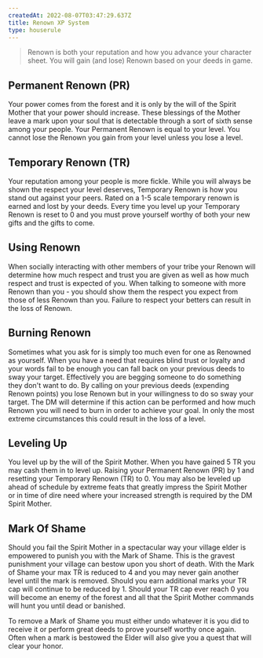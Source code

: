```yaml
---
createdAt: 2022-08-07T03:47:29.637Z
title: Renown XP System
type: houserule
---
```

> Renown is both your reputation and how you advance your character sheet. You will gain (and lose) Renown based on your deeds in game.

## [](http://localhost:3000/houserules/renown-xp-system#permanent-renown-pr)Permanent Renown (PR)

Your power comes from the forest and it is only by the will of the Spirit Mother that your power should increase. These blessings of the Mother leave a mark upon your soul that is detectable through a sort of sixth sense among your people. Your Permanent Renown is equal to your level. You cannot lose the Renown you gain from your level unless you lose a level.

## [](http://localhost:3000/houserules/renown-xp-system#temporary-renown-tr)Temporary Renown (TR)

Your reputation among your people is more fickle. While you will always be shown the respect your level deserves, Temporary Renown is how you stand out against your peers. Rated on a 1-5 scale temporary renown is earned and lost by your deeds. Every time you level up your Temporary Renown is reset to 0 and you must prove yourself worthy of both your new gifts and the gifts to come.

## [](http://localhost:3000/houserules/renown-xp-system#using-renown)Using Renown

When socially interacting with other members of your tribe your Renown will determine how much respect and trust you are given as well as how much respect and trust is expected of you. When talking to someone with more Renown than you - you should show them the respect you expect from those of less Renown than you. Failure to respect your betters can result in the loss of Renown.

## [](http://localhost:3000/houserules/renown-xp-system#burning-renown)Burning Renown

Sometimes what you ask for is simply too much even for one as Renowned as yourself. When you have a need that requires blind trust or loyalty and your words fail to be enough you can fall back on your previous deeds to sway your target. Effectively you are begging someone to do something they don't want to do. By calling on your previous deeds (expending Renown points) you lose Renown but in your willingness to do so sway your target. The DM will determine if this action can be performed and how much Renown you will need to burn in order to achieve your goal. In only the most extreme circumstances this could result in the loss of a level.

## [](http://localhost:3000/houserules/renown-xp-system#leveling-up)Leveling Up

You level up by the will of the Spirit Mother. When you have gained 5 TR you may cash them in to level up. Raising your Permanent Renown (PR) by 1 and resetting your Temporary Renown (TR) to 0. You may also be leveled up ahead of schedule by extreme feats that greatly impress the Spirit Mother or in time of dire need where your increased strength is required by the DM Spirit Mother.

## [](http://localhost:3000/houserules/renown-xp-system#mark-of-shame)Mark Of Shame

Should you fail the Spirit Mother in a spectacular way your village elder is empowered to punish you with the Mark of Shame. This is the gravest punishment your village can bestow upon you short of death. With the Mark of Shame your max TR is reduced to 4 and you may never gain another level until the mark is removed. Should you earn additional marks your TR cap will continue to be reduced by 1. Should your TR cap ever reach 0 you will become an enemy of the forest and all that the Spirit Mother commands will hunt you until dead or banished.

To remove a Mark of Shame you must either undo whatever it is you did to receive it or perform great deeds to prove yourself worthy once again. Often when a mark is bestowed the Elder will also give you a quest that will clear your honor.